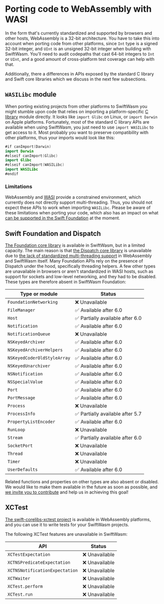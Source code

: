 # Porting code to WebAssembly with WASI

In the form that's currently standardized and supported by browsers and other hosts, WebAssembly
is a 32-bit architecture. You have to take this into account when porting code from other
platforms, since `Int` type is a signed 32-bit integer, and `UInt` is an unsigned 32-bit integer
when building with SwiftWasm. You'll need to audit codepaths that cast 64-bit integers to `Int`
or `UInt`, and a good amount of cross-platform test coverage can help with that.

Additionally, there a differences in APIs exposed by the standard C library and Swift core
libraries which we discuss in the next few subsections.

## `WASILibc` module

When porting existing projects from other platforms to SwiftWasm you might stumble upon code that
relies on importing a platform-specific [C
library](https://en.wikipedia.org/wiki/C_standard_library) module directly. It looks like `import
Glibc` on Linux, or `import Darwin` on Apple platforms. Fortunately, most of the standard C library
APIs are available when using SwiftWasm, you just need to use `import WASILibc` to get access to it.
Most probably you want to preserve compatibility with other platforms, thus your imports would look
like this:

```swift
#if canImport(Darwin)
import Darwin
#elseif canImport(Glibc)
import Glibc
#elseif canImport(WASILibc)
import WASILibc
#endif
```

### Limitations

WebAssembly and [WASI](https://wasi.dev/) provide a constrained environment, which currently does
not directly support multi-threading. Thus, you should not
expect these APIs to work when importing `WASILibc`. Please be aware of these limitations when
porting your code, which also has an impact on what [can be supported in the Swift
Foundation](#swift-foundation-and-dispatch) at the moment.

## Swift Foundation and Dispatch

[The Foundation core library](https://swift.org/core-libraries/#foundation) is available in
SwiftWasm, but in a limited capacity. The main reason is that [the Dispatch core
library](https://swift.org/core-libraries/#libdispatch) is unavailable due to [the lack of 
standardized multi-threading support](https://github.com/swiftwasm/swift/issues/1887) in WebAssembly
and SwiftWasm itself. Many Foundation APIs rely on the presence of Dispatch under the hood,
specifically threading helpers. A few other types are unavailable in browsers
or aren't standardized in WASI hosts, such as support for sockets and low-level networking,
and they had to be disabled. These types are therefore absent in SwiftWasm Foundation:

| Type or module | Status |
|----------------|--------|
| `FoundationNetworking` | ❌ Unavailable |
| `FileManager` | ✅ Available after 6.0 |
| `Host` | ✅ Partially available after 6.0 |
| `Notification` | ✅ Available after 6.0 |
| `NotificationQueue` | ❌ Unavailable |
| `NSKeyedArchiver` | ✅ Available after 6.0 |
| `NSKeyedArchiverHelpers` | ✅ Available after 6.0 |
| `NSKeyedCoderOldStyleArray` | ✅ Available after 6.0 |
| `NSKeyedUnarchiver` | ✅ Available after 6.0 |
| `NSNotification` | ✅ Available after 6.0 |
| `NSSpecialValue` | ✅ Available after 6.0 |
| `Port` | ✅ Available after 6.0 |
| `PortMessage` | ✅ Available after 6.0 |
| `Process` | ❌ Unavailable |
| `ProcessInfo` | ✅ Partially available after 5.7 |
| `PropertyListEncoder` | ✅ Available after 6.0 |
| `RunLoop` | ❌ Unavailable |
| `Stream` | ✅ Partially available after 6.0 |
| `SocketPort` | ❌ Unavailable |
| `Thread` | ❌ Unavailable |
| `Timer` | ❌ Unavailable |
| `UserDefaults` | ✅ Available after 6.0 |

Related functions and properties on other types are also absent or disabled. We would like to make
them available in the future as soon as possible, and [we invite you to 
contribute](../contribution-guide/index.md) and help us in achieving this goal!


## XCTest

[The swift-corelibs-xctest project](https://github.com/swiftlang/swift-corelibs-xctest) is available
in WebAssembly platforms, and you can use it to write tests for your SwiftWasm projects.

The following XCTest features are unavailable in SwiftWasm:

| API | Status |
|----------------|--------|
| `XCTestExpectation` | ❌ Unavailable |
| `XCTNSPredicateExpectation` | ❌ Unavailable |
| `XCTNSNotificationExpectation` | ❌ Unavailable |
| `XCTWaiter` | ❌ Unavailable |
| `XCTest.perform` | ❌ Unavailable |
| `XCTest.run` | ❌ Unavailable |
